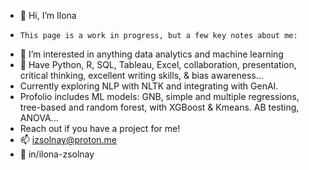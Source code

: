- 👋 Hi, I’m Ilona
-     This page is a work in progress, but a few key notes about me:
- 👀 I’m interested in anything data analytics and machine learning
- 🌱 Have Python, R, SQL, Tableau, Excel, collaboration, presentation, critical thinking, excellent writing skills, & bias awareness...
- Currently exploring NLP with NLTK and integrating with GenAI.
- Profolio includes ML models: GNB, simple and multiple regressions, tree-based and random forest, with XGBoost & Kmeans. AB testing, ANOVA...
- Reach out if you have a project for me!
- 📫 izsolnay@proton.me
- 📎 in/ilona-zsolnay

<!---
izsolnay/izsolnay is a ✨ special ✨ repository because its `README.md` (this file) appears on your GitHub profile.
You can click the Preview link to take a look at your changes.
--->
